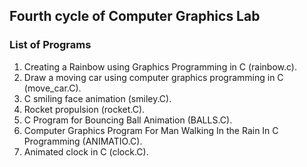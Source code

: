 ## Fourth cycle of Computer Graphics Lab 

### List of Programs
<ol>
<li> Creating a Rainbow using Graphics Programming in C (rainbow.c).</li>
<li> Draw a moving car using computer graphics programming in C (move_car.C).</li>
<li> C smiling face animation (smiley.C).</li>
<li> Rocket propulsion (rocket.C).</li>
<li> C Program for Bouncing Ball Animation (BALLS.C).</li>
<li> Computer Graphics Program For Man Walking In the Rain In C Programming (ANIMATIO.C).</li>
<li> Animated clock in C (clock.C).</li>
 </ol>
